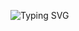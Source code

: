![Typing SVG](https://readme-typing-svg.demolab.com?font=Fira+Code&weight=500&size=24&pause=1000&color=F70000&center=true&vCenter=true&width=500&lines=Hi+there+👋;I'm+Mahdi+Jazini!;Good+to+see+you! )
